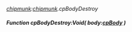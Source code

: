 _[chipmunk](../../modules/chipmunk/chipmunk-module.md):[chipmunk](../../modules/chipmunk/chipmunk-module.md).cpBodyDestroy_
##### Function cpBodyDestroy:Void( body:[cpBody](../../modules/chipmunk/chipmunk-cpbody.md) )
